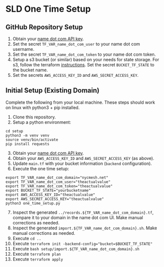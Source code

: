 # SLD One Time Setup

## GitHub Repository Setup

1. Obtain your [name dot com API key](https://www.name.com/account/settings/api).
2. Set the secret `TF_VAR_name_dot_com_user` to your name dot com username.
3. Set the secret `TF_VAR_name_dot_com_token` to your name dot com token.
4. Setup a s3 bucket (or similar) based on your needs for state storage. For s3, follow the terraform [instructions](https://developer.hashicorp.com/terraform/language/settings/backends/s3#s3-bucket-permissions). Set the secret `BUCKET_TF_STATE` to the bucket name.
5. Set the secrets `AWS_ACCESS_KEY_ID` and `AWS_SECRET_ACCESS_KEY`.

## Initial Setup (Existing Domain)

Complete the following from your  local machine. These steps should work on linux with python3 + pip installed.

1. Clone this repository.
2. Setup a python environment:
```
cd setup
python3 -m venv venv
source venv/bin/activate
pip install requests
```
3. Obtain your [name dot com API key](https://www.name.com/account/settings/api).
4. Obtain your `AWS_ACCESS_KEY_ID` and `AWS_SECRET_ACCESS_KEY` (as above).
5. Update `main.tf` with your bucket information (`backend` configuration).
6. Execute the one time setup:
```
export TF_VAR_name_dot_com_domain="nycmesh.net"
export TF_VAR_name_dot_com_user="theactualvalue"
export TF_VAR_name_dot_com_token="theactualvalue"
export BUCKET_TF_STATE="yourbucketname"
export AWS_ACCESS_KEY_ID="theactualvalue"
export AWS_SECRET_ACCESS_KEY="theactualvalue"
python3 one_time_setup.py
```
7. Inspect the generated `../records.${TF_VAR_name_dot_com_domain}.tf`, compare it to your domain in the name dot com UI. Make manual corrections as needed.
8. Inspect the generated `import.${TF_VAR_name_dot_com_domain}.sh`. Make manual corrections as needed.
9. Execute `cd ..`
10. Execute `terraform init -backend-config="bucket=$BUCKET_TF_STATE"`
11. Execute `bash setup/import.${TF_VAR_name_dot_com_domain}.sh`
12. Execute `terraform plan`
13. Execute `terraform apply`
